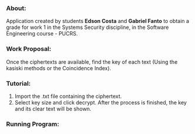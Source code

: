 ### About:

Application created by students **Edson Costa** and **Gabriel Fanto** to obtain a grade for work 1 in the Systems Security discipline, in the Software Engineering course - PUCRS.

### Work Proposal:

Once the ciphertexts are available, find the key of each text (Using the kasiski methods or the Coincidence Index).

### Tutorial:

1. Import the .txt file containing the ciphertext.
2. Select key size and click decrypt.
After the process is finished, the key and its clear text will be shown.

### Running Program: